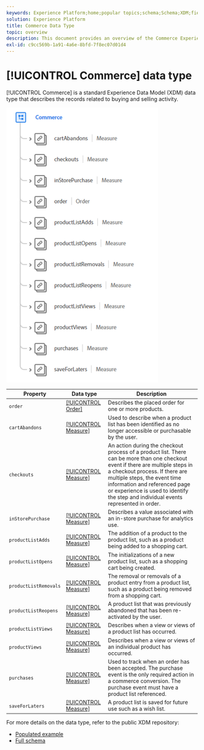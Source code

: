 ```yaml
---
keywords: Experience Platform;home;popular topics;schema;Schema;XDM;fields;schemas;Schemas;commerce;datatype;data-type;data type;
solution: Experience Platform
title: Commerce Data Type
topic: overview
description: This document provides an overview of the Commerce Experience Data Model (XDM) data type.
exl-id: c9cc569b-1a91-4a6e-8bfd-7f8ec07d01d4
---
```

# [!UICONTROL Commerce] data type

[!UICONTROL Commerce] is a standard Experience Data Model (XDM) data type that describes the records related to buying and selling activity.

<img src='../images/data-types/commerce.PNG' width=400 /><br />

| Property | Data type | Description |
| --- | --- | --- |
| `order` | [[!UICONTROL Order]](./order.md) | Describes the placed order for one or more products. |
| `cartAbandons` | [[!UICONTROL Measure]](./measure.md) | Used to describe when a product list has been identified as no longer accessible or purchasable by the user. |
| `checkouts` | [[!UICONTROL Measure]](./measure.md) | An action during the checkout process of a product list. There can be more than one checkout event if there are multiple steps in a checkout process. If there are multiple steps, the event time information and referenced page or experience is used to identify the step and individual events represented in order. |
| `inStorePurchase` | [[!UICONTROL Measure]](./measure.md) | Describes a value associated with an in-store purchase for analytics use. |
| `productListAdds` | [[!UICONTROL Measure]](./measure.md) | The addition of a product to the product list, such as a product being added to a shopping cart. |
| `productListOpens` | [[!UICONTROL Measure]](./measure.md) | The initializations of a new product list, such as a shopping cart being created. |
| `productListRemovals` | [[!UICONTROL Measure]](./measure.md) | The removal or removals of a product entry from a product list, such as a product being removed from a shopping cart. |
| `productListReopens` | [[!UICONTROL Measure]](./measure.md) | A product list that was previously abandoned that has been re-activated by the user. |
| `productListViews` | [[!UICONTROL Measure]](./measure.md) | Describes when a view or views of a product list has occurred. |
| `productViews` | [[!UICONTROL Measure]](./measure.md) | Describes when a view or views of an individual product has occurred. |
| `purchases` | [[!UICONTROL Measure]](./measure.md) | Used to track when an order has been accepted. The purchase event is the only required action in a commerce conversion. The purchase event must have a product list referenced. |
| `saveForLaters` | [[!UICONTROL Measure]](./measure.md) | A product list is saved for future use such as a wish list. |

For more details on the data type, refer to the public XDM repository:

* [Populated example](https://github.com/adobe/xdm/blob/master/components/datatypes/marketing/commerce.example.1.json)
* [Full schema](https://github.com/adobe/xdm/blob/master/components/datatypes/marketing/commerce.schema.json)
